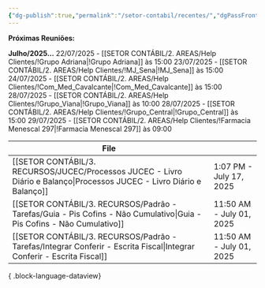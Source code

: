 ```yaml
---
{"dg-publish":true,"permalink":"/setor-contabil/recentes/","dgPassFrontmatter":true,"created":"2025-07-14T17:35:31.415-03:00","updated":"2025-07-22T14:36:55.085-03:00"}
---
```


**Próximas Reuniões:**

**Julho/2025...**
22/07/2025 - [[SETOR CONTÁBIL/2. AREAS/Help Clientes/!Grupo Adriana\|!Grupo Adriana]] às 15:00
23/07/2025 - [[SETOR CONTÁBIL/2. AREAS/Help Clientes/!MJ_Sena\|!MJ_Sena]] às 15:00
24/07/2025 - [[SETOR CONTÁBIL/2. AREAS/Help Clientes/!Com_Med_Cavalcante\|!Com_Med_Cavalcante]] às 15:00
28/07/2025 - [[SETOR CONTÁBIL/2. AREAS/Help Clientes/!Grupo_Viana\|!Grupo_Viana]] às 10:00
28/07/2025 - [[SETOR CONTÁBIL/2. AREAS/Help Clientes/!Grupo_Central\|!Grupo_Central]] às 15:00
29/07/2025 - [[SETOR CONTÁBIL/2. AREAS/Help Clientes/!Farmacia Menescal 297\|!Farmacia Menescal 297]] às 09:00

| File                                                                                                                       |                          |
| -------------------------------------------------------------------------------------------------------------------------- | ------------------------ |
| [[SETOR CONTÁBIL/3. RECURSOS/JUCEC/Processos JUCEC - Livro Diário e Balanço\|Processos JUCEC - Livro Diário e Balanço]] | 1:07 PM - July 17, 2025  |
| [[SETOR CONTÁBIL/3. RECURSOS/Padrão - Tarefas/Guia - Pis Cofins - Não Cumulativo\|Guia - Pis Cofins - Não Cumulativo]]  | 11:50 AM - July 01, 2025 |
| [[SETOR CONTÁBIL/3. RECURSOS/Padrão - Tarefas/Integrar Conferir - Escrita Fiscal\|Integrar Conferir - Escrita Fiscal]]  | 11:50 AM - July 01, 2025 |

{ .block-language-dataview}








